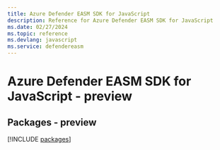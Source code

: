 ```yaml
---
title: Azure Defender EASM SDK for JavaScript
description: Reference for Azure Defender EASM SDK for JavaScript
ms.date: 02/27/2024
ms.topic: reference
ms.devlang: javascript
ms.service: defendereasm
---
```

# Azure Defender EASM SDK for JavaScript - preview
## Packages - preview
[!INCLUDE [packages](defender-easm-index.md)]